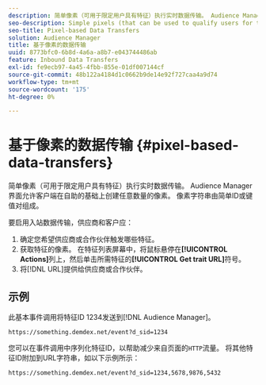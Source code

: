 ```yaml
---
description: 简单像素（可用于限定用户具有特征）执行实时数据传输。 Audience Manager界面允许客户端在自助的基础上创建任意数量的像素。 像素字符串由简单ID或键值对组成。
seo-description: Simple pixels (that can be used to qualify users for traits) perform real-time data transfers. The Audience Manager interface lets clients create any number of pixels on a self-service basis. Pixel strings consist of simple IDs or key-value pairs.
seo-title: Pixel-based Data Transfers
solution: Audience Manager
title: 基于像素的数据传输
uuid: 8773bfc0-6b8d-4a6a-a8b7-e043744486ab
feature: Inbound Data Transfers
exl-id: fe9ecb97-4a45-4fbb-855e-01df007144cf
source-git-commit: 48b122a4184d1c0662b9de14e92f727caa4a9d74
workflow-type: tm+mt
source-wordcount: '175'
ht-degree: 0%

---
```


# 基于像素的数据传输 {#pixel-based-data-transfers}

简单像素（可用于限定用户具有特征）执行实时数据传输。 Audience Manager界面允许客户端在自助的基础上创建任意数量的像素。 像素字符串由简单ID或键值对组成。

<!-- c_rt_inbound_pixel_transfers.xml -->

要启用入站数据传输，供应商和客户应：

1. 确定您希望供应商或合作伙伴触发哪些特征。
1. 获取特征的像素。 在特征列表屏幕中，将鼠标悬停在&#x200B;**[!UICONTROL Actions]**&#x200B;列上，然后单击所需特征的&#x200B;**[!UICONTROL Get trait URL]**&#x200B;符号。
1. 将[!DNL URL]提供给供应商或合作伙伴。

## 示例

此基本事件调用将特征ID 1234发送到[!DNL Audience Manager]。

```
https://something.demdex.net/event?d_sid=1234
```

您可以在事件调用中序列化特征ID，以帮助减少来自页面的`HTTP`流量。 将其他特征ID附加到URL字符串，如以下示例所示：

```
https://something.demdex.net/event?d_sid=1234,5678,9876,5432
```
